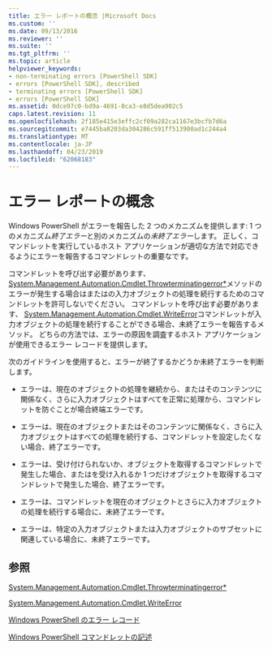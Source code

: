 ```yaml
---
title: エラー レポートの概念 |Microsoft Docs
ms.custom: ''
ms.date: 09/13/2016
ms.reviewer: ''
ms.suite: ''
ms.tgt_pltfrm: ''
ms.topic: article
helpviewer_keywords:
- non-terminating errors [PowerShell SDK]
- errors [PowerShell SDK], described
- terminating errors [PowerShell SDK]
- errors [PowerShell SDK]
ms.assetid: 0dce97c0-bd9a-4691-8ca3-e8d5dea902c5
caps.latest.revision: 11
ms.openlocfilehash: 2f185e415e3effc2cf09a282ca1167e3bcfb7d6a
ms.sourcegitcommit: e7445ba8203da304286c591ff513900ad1c244a4
ms.translationtype: MT
ms.contentlocale: ja-JP
ms.lasthandoff: 04/23/2019
ms.locfileid: "62068183"
---
```

# <a name="error-reporting-concepts"></a>エラー レポートの概念

Windows PowerShell がエラーを報告した 2 つのメカニズムを提供します: 1 つのメカニズム*終了エラー*と別のメカニズムの*未終了エラー*します。 正しく、コマンドレットを実行しているホスト アプリケーションが適切な方法で対応できるようにエラーを報告するコマンドレットの重要なです。

コマンドレットを呼び出す必要があります、 [System.Management.Automation.Cmdlet.Throwterminatingerror*](/dotnet/api/System.Management.Automation.Cmdlet.ThrowTerminatingError)メソッドのエラーが発生する場合はまたはの入力オブジェクトの処理を続行するためのコマンドレットを許可しないでください。 コマンドレットを呼び出す必要があります、 [System.Management.Automation.Cmdlet.WriteError](/dotnet/api/System.Management.Automation.Cmdlet.WriteError)コマンドレットが入力オブジェクトの処理を続行することができる場合、未終了エラーを報告するメソッド。 どちらの方法では、エラーの原因を調査するホスト アプリケーションが使用できるエラー レコードを提供します。

次のガイドラインを使用すると、エラーが終了するかどうか未終了エラーを判断します。

- エラーは、現在のオブジェクトの処理を継続から、またはそのコンテンツに関係なく、さらに入力オブジェクトはすべてを正常に処理から、コマンドレットを防ぐことが場合終端エラーです。

- エラーは、現在のオブジェクトまたはそのコンテンツに関係なく、さらに入力オブジェクトはすべての処理を続行する、コマンドレットを設定したくない場合、終了エラーです。

- エラーは、受け付けられないか、オブジェクトを取得するコマンドレットで発生した場合、またはを受け入れるか 1 つだけオブジェクトを取得するコマンドレットで発生した場合、終了エラーです。

- エラーは、コマンドレットを現在のオブジェクトとさらに入力オブジェクトの処理を続行する場合に、未終了エラーです。

- エラーは、特定の入力オブジェクトまたは入力オブジェクトのサブセットに関連している場合に、未終了エラーです。

## <a name="see-also"></a>参照

[System.Management.Automation.Cmdlet.Throwterminatingerror*](/dotnet/api/System.Management.Automation.Cmdlet.ThrowTerminatingError)

[System.Management.Automation.Cmdlet.WriteError](/dotnet/api/System.Management.Automation.Cmdlet.WriteError)

[Windows PowerShell のエラー レコード](./windows-powershell-error-records.md)

[Windows PowerShell コマンドレットの記述](./writing-a-windows-powershell-cmdlet.md)
